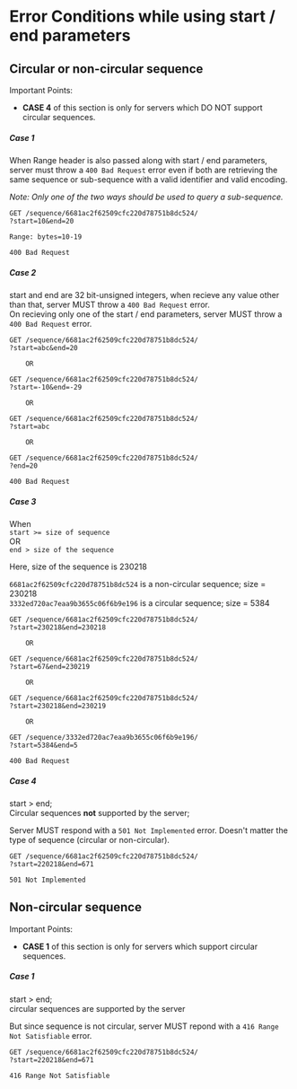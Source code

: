 # Error Conditions while using start / end parameters
## Circular or non-circular sequence
Important Points:
 * **CASE 4** of this section is only for servers which DO NOT support circular sequences.

##### Case 1
When Range header is also passed along with start / end parameters, server must throw a `400 Bad Request` error even if both are retrieving the same sequence or sub-sequence with a valid identifier and valid encoding.

_Note: Only one of the two ways should be used to query a sub-sequence._

```
GET /sequence/6681ac2f62509cfc220d78751b8dc524/
?start=10&end=20

Range: bytes=10-19

```

```
400 Bad Request
```

##### Case 2
start and end are 32 bit-unsigned integers, when recieve any value other than that, server MUST throw a `400 Bad Request` error.  
On recieving only one of the start / end parameters, server MUST throw a `400 Bad Request` error.


```
GET /sequence/6681ac2f62509cfc220d78751b8dc524/
?start=abc&end=20

    OR

GET /sequence/6681ac2f62509cfc220d78751b8dc524/
?start=-10&end=-29

    OR

GET /sequence/6681ac2f62509cfc220d78751b8dc524/
?start=abc

    OR

GET /sequence/6681ac2f62509cfc220d78751b8dc524/
?end=20
```

```
400 Bad Request
```

##### Case 3
When  
`start >= size of sequence`  
OR  
`end > size of the sequence`

Here, size of the sequence is 230218

`6681ac2f62509cfc220d78751b8dc524` is a non-circular sequence; size = 230218  
`3332ed720ac7eaa9b3655c06f6b9e196` is a circular sequence; size = 5384

```
GET /sequence/6681ac2f62509cfc220d78751b8dc524/
?start=230218&end=230218

    OR

GET /sequence/6681ac2f62509cfc220d78751b8dc524/
?start=67&end=230219

    OR

GET /sequence/6681ac2f62509cfc220d78751b8dc524/
?start=230218&end=230219

    OR

GET /sequence/3332ed720ac7eaa9b3655c06f6b9e196/
?start=5384&end=5

```

```
400 Bad Request
```

##### Case 4
start > end;  
Circular sequences **not** supported by the server;  

Server MUST respond with a `501 Not Implemented` error. Doesn't matter the type of sequence (circular or non-circular).


```
GET /sequence/6681ac2f62509cfc220d78751b8dc524/
?start=220218&end=671
```

```
501 Not Implemented
```



## Non-circular sequence
Important Points:
 * **CASE 1** of this section is only for servers which support circular sequences.


##### Case 1
start > end;  
circular sequences are supported by the server  

But since sequence is not circular, server MUST repond with a `416 Range Not Satisfiable` error.

```
GET /sequence/6681ac2f62509cfc220d78751b8dc524/
?start=220218&end=671
```

```
416 Range Not Satisfiable
```
